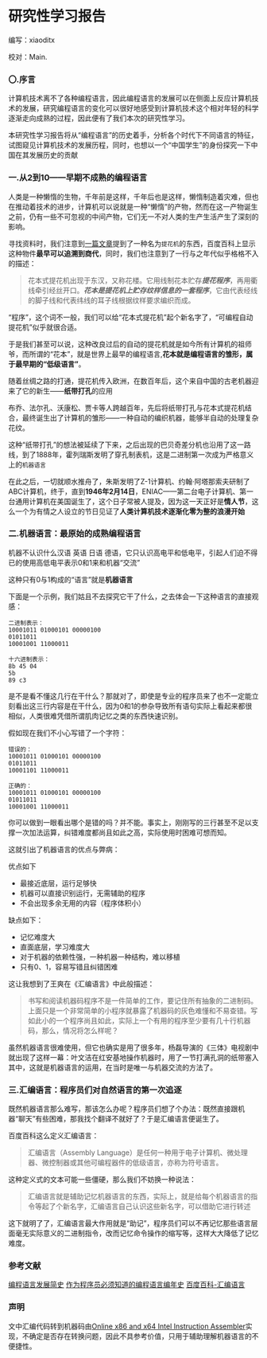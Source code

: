 # 研究性学习报告

编写：xiaoditx

校对：Main.

### 〇.序言

计算机技术离不了各种编程语言，因此编程语言的发展可以在侧面上反应计算机技术的发展，研究编程语言的变化可以很好地感受到计算机技术这个相对年轻的科学逐渐走向成熟的过程，因此便有了我们本次的研究性学习。

本研究性学习报告将从“编程语言”的历史着手，分析各个时代下不同语言的特征，试图窥见计算机技术的发展历程，同时，也想以一个“中国学生”的身份探究一下中国在其发展历史的贡献

### 一.从2到10——早期不成熟的编程语言

人类是一种懒惰的生物，千年前是这样，千年后也是这样，懒惰制造着灾难，但也在推动着技术的进步，计算机可以说就是一种“懒惰”的产物，然而在这一产物诞生之前，仍有一些不可忽视的中间产物，它们无一不对人类的生产生活产生了深刻的影响。

寻找资料时，我们注意到[一篇文章][1]提到了一种名为`提花机`的东西，百度百科上显示这种物件**最早可以追溯到商代**，同时，我们也注意到了一行与之年代似乎格格不入的描述：

> 花本式提花机出现于东汉，又称花楼。它用线制花本贮存***提花程序***，再用衢线牵引经丝开口。***花本是提花机上贮存纹样信息的一套程序***，它由代表经线的脚子线和代表纬线的耳子线根据纹样要求编织而成。

“程序”，这个词不一般，我们可以给“花本式提花机”起个新名字了，“可编程自动提花机”似乎就很合适。

于是我们甚至可以说，这种改良过后的自动的提花机就是如今所有计算机的祖师爷，而所谓的“花本”，就是世界上最早的编程语言,**花本就是编程语言的雏形，属于最早期的“低级语言”**。

随着丝绸之路的打通，提花机传入欧洲，在数百年后，这个来自中国的古老机器迎来了它的新生——**纸带打孔**的应用

布乔、法尔孔、沃康松、贾卡等人跨越百年，先后将纸带打孔与花本式提花机结合，最终诞生出了计算机的雏形——一种自动的编织机器，能够半自动的处理复杂花纹。

这种“纸带打孔”的想法被延续了下来，之后出现的巴贝奇差分机也沿用了这一路线，到了1888年，霍列瑞斯发明了穿孔制表机，这是二进制第一次成为严格意义上的`机器语言`

在此之后，一切就顺水推舟了，朱斯发明了Z-1计算机、约翰·阿塔那索夫研制了ABC计算机，终于，直到**1946年2月14日**，ENIAC——第二台电子计算机、第一台通用计算机在美国诞生了，这个日子常被人提及，因为这一天正好是**情人节**，这么一个为有情之人设立的节日见证了**人类计算机技术逐渐化零为整的浪漫开始**

### 二.机器语言：最原始的成熟编程语言

机器不认识什么汉语 英语 日语 德语，它只认识高电平和低电平，引起人们迫不得已的使用高低电平表示0和1来和机器“交流”

这种只有0与1构成的“语言”就是**机器语言**

下面是一个示例，我们姑且不去探究它干了什么，之去体会一下这种语言的直接观感：

```
二进制表示：
10001011 01000101 00000100
01011011
10001001 11000011

十六进制表示：
8b 45 04
5b
89 c3
```
是不是看不懂这几行在干什么？那就对了，即使是专业的程序员来了也不一定能立刻看出这三行内容是在干什么，因为0和1的参杂导致所有语句实际上看起来都很相似，人类很难凭借所谓肌肉记忆之类的东西快速识别。

假如现在我们不小心写错了一个字符：

```
错误的：
10001011 01000101 00000100
01011011
10001101 11000011

正确的：
10001011 01000101 00000100
01011011
10001001 11000011
```
你可以做到一眼看出哪个是错的吗？并不能。事实上，刚刚写的三行甚至不足以支撑一次加法运算，纠错难度都尚且如此之高，实际使用时困难可想而知。

这就引出了机器语言的优点与弊病：

优点如下

- 最接近底层，运行足够快
- 机器可以直接识别运行，无需辅助的程序
- 不会出现多余无用的内容（程序体积小）

缺点如下：

- 记忆难度大
- 直面底层，学习难度大
- 对于机器的依赖性强，一种机器一种结构，难以移植
- 只有0、1，容易写错且纠错困难

这让我想到了王爽在《汇编语言》中此般描述：

> 书写和阅读机器码程序不是一件简单的工作，要记住所有抽象的二进制码。上面只是一个非常简单的小程序就暴露了机器码的灰色难懂和不易查错。写如此小的一个程序尚且如此，实际上一个有用的程序至少要有几十行机器码，那么，情况将怎么样呢？

虽然机器语言很难使用，但它也确实是用了很多年，杨磊导演的《三体》电视剧中就出现了这样一幕：叶文洁在红安基地操作机器时，用了一节打满孔洞的纸带塞入其中，这就是机器语言的运用，在当时是唯一与机器交流的方法了。

### 三.汇编语言：程序员们对自然语言的第一次追逐

既然机器语言那么难写，那该怎么办呢？程序员们想了个办法：既然直接跟机器“聊天”有些困难，那我找个翻译不就好了？于是汇编语言便诞生了。

百度百科这么定义汇编语言：

> 汇编语言（Assembly Language）是任何一种用于电子计算机、微处理器、微控制器或其他可编程器件的低级语言，亦称为符号语言。

这种定义式的文本可能一些僵硬，那么我们不妨换一种说法：

> 汇编语言就是辅助记忆机器语言的东西，实际上，就是给每个机器语言的指令等起了个新名字，汇编语言自己认识这些新名字，可以借助它进行转述

这下就明了了，汇编语言最大作用就是“助记”，程序员们可以不再记忆那些语言层面毫无实际意义的二进制指令，改而记忆命令操作的缩写等，这样大大降低了记忆难度。

### 参考文献

[编程语言发展简史][1]
[作为程序员必须知道的编程语言编年史][2]
[百度百科-汇编语言][3]

### 声明

文中汇编代码转到机器码由[Online x86 and x64 Intel Instruction Assembler](https://defuse.ca/online-x86-assembler.htm#disassembly)实现，不确定是否存在转换问题，因此不具参考价值，只用于辅助理解机器语言的不便捷性。

[1]:https://blog.csdn.net/lywstuding/article/details/123216486

[2]:https://www.runoob.com/w3cnote/history-of-programming-languages-must-know.html

[3]:https://baike.baidu.com/item/%E6%B1%87%E7%BC%96%E8%AF%AD%E8%A8%80/61826